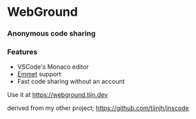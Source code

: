 # WebGround

### Anonymous code sharing

### Features

- VSCode's Monaco editor
- [Emmet](https://code.visualstudio.com/docs/editor/emmet) support
- Fast code sharing without an account

Use it at https://webground.tijn.dev


derived from my other project; https://github.com/tijnjh/jnscode
